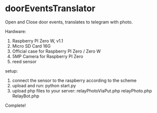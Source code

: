 # doorEventsTranslator
Open and Close door events, translates to telegram with photo.

Hardware:
1. Raspberry PI Zero W, v1.1
2. Micro SD Card 16G
3. Official case for Raspberry PI Zero / Zero W
4. 5MP Camera for Raspberry PI Zero
5. reed sensor 

setup:
1. connect the sensor to the raspberry according to the scheme
2. upload and run:
python start.py
3. upload php files to your server:
 relayPhotoViaPut.php
 relayPhoto.php
 RelayBot.php

Complete!
